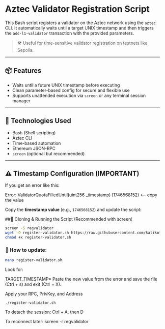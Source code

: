 # Aztec Validator Registration Script

This Bash script registers a validator on the Aztec network using the `aztec` CLI. It automatically waits until a target UNIX timestamp and then triggers the `add-l1-validator` transaction with the provided parameters.

> 🛠️ Useful for time-sensitive validator registration on testnets like Sepolia.

---

## 📦 Features

- Waits until a future UNIX timestamp before executing
- Clean parameter-based config for secure and flexible use
- Supports unattended execution via `screen` or any terminal session manager

---

## 🧰 Technologies Used

- Bash (Shell scripting)
- Aztec CLI
- Time-based automation
- Ethereum JSON-RPC
- `screen` (optional but recommended)

---

## ⚠️ Timestamp Configuration (IMPORTANT)

If you get an error like this:

Error: ValidatorQuotaFilledUntil(uint256 _timestamp)
(1746568152)  <-- copy the value


Copy the **timestamp value** (e.g., `1746568152`) and update the script:

##📁 Cloning & Running the Script (Recommended with screen)

```bash
screen -S regvalidator
wget -O register-validator.sh https://raw.githubusercontent.com/kalikot26/aztec-validator-registration-script/main/register-validator.sh
chmod +x register-validator.sh
```
### 🔧 How to update:

```bash
nano register-validator.sh
````
Look for:

TARGET_TIMESTAMP=
Paste the new value from the error and save the file (Ctrl + s) and exit (Ctrl + X).

Apply your RPC, PrivKey, and Address

```run script
./register-validator.sh
```
To detach the session: Ctrl + A, then D

To reconnect later: screen -r regvalidator
